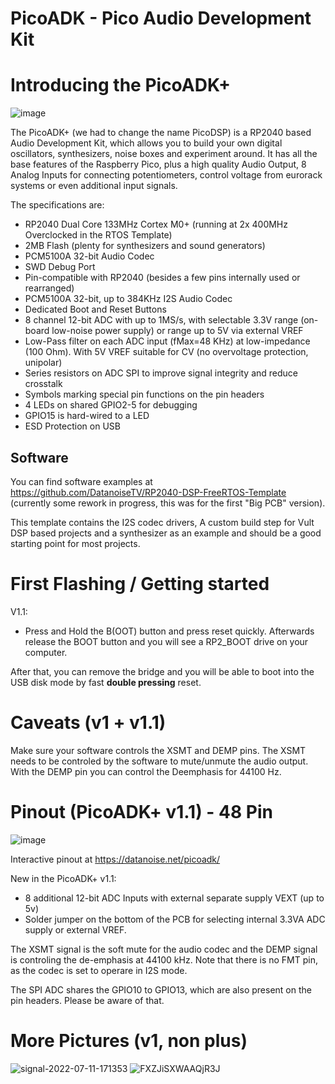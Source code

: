 # PicoADK - Pico Audio Development Kit

# Introducing the PicoADK+
![image](https://user-images.githubusercontent.com/6614616/198906826-37f1ca64-14bd-4d27-a55e-15f008642603.png)

The PicoADK+ (we had to change the name PicoDSP) is a RP2040 based Audio Development Kit, which allows you to build your own digital oscillators, synthesizers, noise boxes and experiment around. It has all the base features of the Raspberry Pico, plus a high quality Audio Output, 8 Analog Inputs for connecting potentiometers, control voltage from eurorack systems or even additional input signals.

The specifications are:

* RP2040 Dual Core 133MHz Cortex M0+ (running at 2x 400MHz Overclocked in the RTOS Template)
* 2MB Flash (plenty for synthesizers and sound generators)
* PCM5100A 32-bit Audio Codec
* SWD Debug Port
* Pin-compatible with RP2040 (besides a few pins internally used or rearranged)
* PCM5100A 32-bit, up to 384KHz I2S Audio Codec
* Dedicated Boot and Reset Buttons
* 8 channel 12-bit ADC with up to 1MS/s, with selectable 3.3V range (on-board low-noise power supply) or range up to 5V via external VREF
* Low-Pass filter on each ADC input (fMax=48 KHz) at low-impedance (100 Ohm). With 5V VREF suitable for CV (no overvoltage protection, unipolar)
* Series resistors on ADC SPI to improve signal integrity and reduce crosstalk
* Symbols marking special pin functions on the pin headers
* 4 LEDs on shared GPIO2-5 for debugging
* GPIO15 is hard-wired to a LED
* ESD Protection on USB

## Software

You can find software examples at https://github.com/DatanoiseTV/RP2040-DSP-FreeRTOS-Template (currently some rework in progress, this was for the first "Big PCB" version).

This template contains the I2S codec drivers, A custom build step for Vult DSP based projects and a synthesizer as an example and should be a good starting point for most projects.

# First Flashing / Getting started
V1.1:
* Press and Hold the B(OOT) button and press reset quickly. Afterwards release the BOOT button and you will see a RP2_BOOT drive on your computer.

After that, you can remove the bridge and you will be able to boot into the USB disk mode by fast **double pressing** reset.

# Caveats (v1 + v1.1)

Make sure your software controls the XSMT and DEMP pins. The XSMT needs to be controled by the software to mute/unmute the audio output.
With the DEMP pin you can control the Deemphasis for 44100 Hz.

# Pinout (PicoADK+ v1.1) - 48 Pin

![image](https://user-images.githubusercontent.com/6614616/198907086-aaeb9831-ceb2-4acc-8242-45671ba2a3fd.png)

Interactive pinout at https://datanoise.net/picoadk/

New in the PicoADK+ v1.1:
* 8 additional 12-bit ADC Inputs with external separate supply VEXT (up to 5v)
* Solder jumper on the bottom of the PCB for selecting internal 3.3VA ADC supply or external VREF.

The XSMT signal is the soft mute for the audio codec and the DEMP signal is controling the de-emphasis at 44100 kHz.
Note that there is no FMT pin, as the codec is set to operare in I2S mode.

The SPI ADC shares the GPIO10 to GPIO13, which are also present on the pin headers. Please be aware of that.

# More Pictures (v1, non plus)
![signal-2022-07-11-171353](https://user-images.githubusercontent.com/6614616/178331952-df65a58a-e0cd-4261-8613-d4b20d6482e4.jpeg)
![FXZJiSXWAAQjR3J](https://user-images.githubusercontent.com/6614616/178937038-563c2f2a-2c2c-427a-8e2e-35cb2d0831c8.jpeg)


